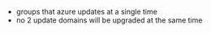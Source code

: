 - groups that azure updates at a single time
- no 2 update domains will be upgraded at the same time